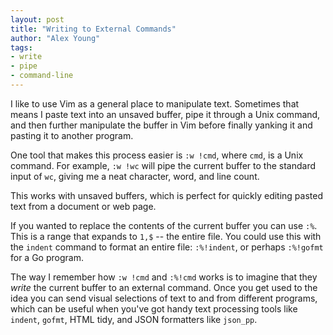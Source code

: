 ```yaml
---
layout: post
title: "Writing to External Commands"
author: "Alex Young"
tags: 
- write
- pipe
- command-line
---
```


I like to use Vim as a general place to manipulate text.  Sometimes that means I paste text into an unsaved buffer, pipe it through a Unix command, and then further manipulate the buffer in Vim before finally yanking it and pasting it to another program.

One tool that makes this process easier is `:w !cmd`, where `cmd`, is a Unix command.  For example, `:w !wc` will pipe the current buffer to the standard input of `wc`, giving me a neat character, word, and line count.

This works with unsaved buffers, which is perfect for quickly editing pasted text from a document or web page.

If you wanted to replace the contents of the current buffer you can use `:%`.  This is a range that expands to `1,$` -- the entire file.  You could use this with the `indent` command to format an entire file: `:%!indent`, or perhaps `:%!gofmt` for a Go program.

The way I remember how `:w !cmd` and `:%!cmd` works is to imagine that they _write_ the current buffer to an external command.  Once you get used to the idea you can send visual selections of text to and from different programs, which can be useful when you've got handy text processing tools like `indent`, `gofmt`, HTML tidy, and JSON formatters like `json_pp`.
